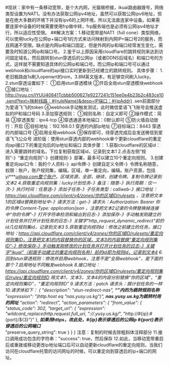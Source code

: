 #现状：家中有一条移动宽带，是个大内网，光猫做桥接，ikuai路由器拨号，网络类型设置为NAT1。没有办法获取公网ipv4地址，虽然可以获取公网ipv6地址，但是在绝大多数的环境下并没有ipv6的上网环境，所以无法直连家中设备。如果需要连家中设备的时候需要使用frp做中转，frp服务端也是必须有公网ipv4地址才行，所以适应性受限。
##解决方案：1.移动宽带是NAT1（full cone）类型网络，可以使用lucky在公网ip+端口号1的方式来访问映射到内网IP+端口号2的服务，而且网速不受限。缺点是内网ip和端口固定，但是外网的ip和端口经常发生变化，需要及时知道公网ip和端口号。
2.鉴于以上原因采用cloudflare的跳转规则来达到访问固定域名，然后跳转到stun穿透后的公网ip（或者DDNS后域名）和端口号的方式，这样就不需要知道具体的公网ip和端口号。而公网ip和端口号可以通过webhook和cloudflare的api接口实时更新到已经建立的跳转规则。
   具体步骤：
        1.老旧极路由1s刷入openwrt的rom，3.8M英文版本，有足够空间刷入lucky。
        2.stun穿透设置如下：
          ①启用stun穿透模块
          ②开启全局stun穿透模块webhook
          ③接口地址：http://iyuu.cn/IYUU40841Tcbbb500627e9227241c151ee0e4b23b2c483ce10.send?text=映射线路：#{ruleName}&desp=IP端口：#{ipAddr}        .sen前面部分为爱语飞飞的token
          ④webhook手动触发测试，此时微信爱语飞飞账号会推送虚拟的IP和端口号码
        3.添加穿透规则：
          ①规则名称：自定义即可
          ②操作模式：简易
          ③穿透类型：ipv4-tcp
          ④穿透通道本地端口：0默认即可
          ⑤防火墙自动放行：开启
          ⑥目标地址：192.168.0.1   穿透的内部ip地址
          ⑦目标端口：8443   穿透的内部端口号
          ⑧启用全局webhook
          ⑨保存即可，待穿透完成后会发送微信到爱语飞飞公众号
    进阶版：使用stun穿透内部的webhook单个更新cloudflare的重定向api接口下的重定向后的ip地址和端口
      具体步骤：
            1.获取cloudflare的区域id：进入需要跳转的域名，下拉复制获取区域id，记录到文本1
            2.点击左侧“规则”-》“重定向规则”-》创建规则-》部署，最多可以建立10个重定向规则。
            3.创建重定向api口令：我的个人资料-》api令牌-》创建自定义令牌-》令牌名称随意，权限：账户，账户规则集，编辑。区域，单一重定向，编辑。账户资源，包括yi******u@qq.com整个账户。区域资源，全部，继续，创建令牌。复制令牌记录到文本2
            4.获取重定向规则集：lucky计划任务-》备注：随意-》执行周期：仅一次-》执行时间：任意选-》添加子任务-》子任务类型：callweb-》接口地址：https://api.cloudflare.com/client/v4/zones/你的区域ID/rulesets ，注意把文本1的区域id替换到地址中-》请求方法：get-》请求头：Authorization: Bearer 你的令牌
Content-Type: application/json ，注意把文本2记录的令牌替换掉连接中“你的令牌”-》打开字符串检测和输出到日志-》添加保存-》手动触发刚建立的计划任务并打开计划任务的日志-》关键字"http_request_dynamic_redirect"前的id几位规则集id，记录到文本3
            5.获取重定向规则id：修改之前建立的任务，接口地址：https://api.cloudflare.com/client/v4/zones/你的区域ID/rulesets/重定向规则集ID，注意把文本1的内容替换你的区域，文本3的内容替换“重定向规则集ID”-》修改保存-》手动触发刚修改的计划任务并打开计划任务的日志-》关键字"ikuai"（前面手动建立的重定向规则名称）前的id即为规则id，记录到文本4
            6.回到stun穿透规则：修改并启用webhook，注意不是“全局webhook”，是下面的那个
            7.启用地址不同触发webhook
            8.接口地址：https://api.cloudflare.com/client/v4/zones/你的区域ID/rulesets/重定向规则集ID/rules/重定向规则ID 用文本1，文本3，文本4的内容分别替换“你的区域”，“重定向规则集ID”，“重定向规则ID”
            9.请求方法：patch    请求头：跟计划任务的一样  
            10.请求体如下：
{
  "description": "stun-redirect-nas",                   **_“”内的为跳转规则名称_**
 "expression": "(http.host eq \"nas.yusy.us.kg\")",           **_nas.yusy.us.kg为跳转时用的网址_**
  "action": "redirect",
  "action_parameters": {
    "from_value": {
      "status_code": 302,
      "target_url": {
        "expression": "wildcard_replace(http.request.full_uri, \"*://*.yusy.us.kg/*\", \"http://#{ip}:#{port}/${3}\")" 
      },                                                               **_如果用https，改此处，#{ip}表示穿透后的公网ip  #{port}表示穿透后的公网端口_**           
      "preserve_query_string": true
    }
  }
} 
                   注意：复制的时候去除粗斜体注释部分
              11.接口调用成功包含的字符串："success": true，然后保存
              12.如此，当移动宽带重启后或重拨或移动更改ip地址端口后可以自动更新cloudflare的重定向规则，当我们访问在cloudflare托管的访问网址的时候，可以重定向到穿透后的ip+端口的网址。
